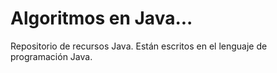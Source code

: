 # Algoritmos en Java...
Repositorio de recursos Java.
Están escritos en el lenguaje de programación Java.
